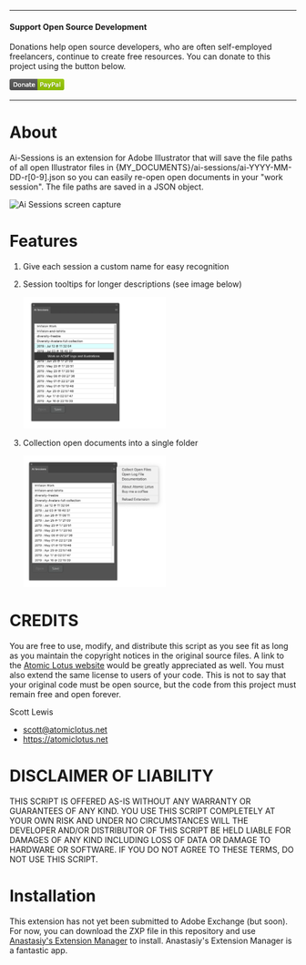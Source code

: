 ***
#### Support Open Source Development

Donations help open source developers, who are often self-employed freelancers, continue to create free resources. You can donate to this project using the button below.

[![Donate](./images/donate-button.png)](https://www.paypal.com/cgi-bin/webscr?cmd=_s-xclick&hosted_button_id=SZQVVSQDZS75A)

***

# About

Ai-Sessions is an extension for Adobe Illustrator that will save the file paths of all open Illustrator files in {MY_DOCUMENTS}/ai-sessions/ai-YYYY-MM-DD-r[0-9].json so you can easily re-open open documents in your "work session". The file paths are saved in a JSON object. 

![Ai Sessions screen capture](./images/ai-sessions.png)

# Features

1. Give each session a custom name for easy recognition
2. Session tooltips for longer descriptions (see image below)
   
   <img src="./images/sessions-tooltips.png" width="250px" alt="Session tooltips preview" />
   
3. Collection open documents into a single folder
    
    <img src="./images/collect-files.png" width="250px" alt="Session tooltips preview" />
   

# CREDITS
 
You are free to use, modify, and distribute this script as you see fit as long as you maintain the copyright notices in the original source files. A link to the [Atomic Lotus website](https://atomiclotus.net) would be greatly appreciated as well. You must also extend the same license to users of your code. This is not to say that your original code must be open source, but the code from this project must remain free and open forever.

Scott Lewis
* scott@atomiclotus.net
* https://atomiclotus.net

# DISCLAIMER OF LIABILITY

THIS SCRIPT IS OFFERED AS-IS WITHOUT ANY WARRANTY OR GUARANTEES OF ANY KIND. YOU USE THIS SCRIPT COMPLETELY AT YOUR OWN RISK AND UNDER NO CIRCUMSTANCES WILL THE DEVELOPER AND/OR DISTRIBUTOR OF THIS SCRIPT BE HELD LIABLE FOR DAMAGES OF ANY KIND INCLUDING LOSS OF DATA OR DAMAGE TO HARDWARE OR SOFTWARE. IF YOU DO NOT AGREE TO THESE TERMS, DO NOT USE THIS SCRIPT.

# Installation

This extension has not yet been submitted to Adobe Exchange (but soon). For now, you can download the ZXP file in this repository and use [Anastasiy's Extension Manager](https://install.anastasiy.com) to install. Anastasiy's Extension Manager is a fantastic app. 

